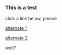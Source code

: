  ### This is a test   
 
 click a link below, please
 
 [alternate 1](https://github.com/eruss4073/testrepo01/blob/master/docs/alternate.md)
 
 [alternate 2](https://github.com/eruss4073/testrepo01/blob/master/docs/sub1/terminal.md)
 
 well?
